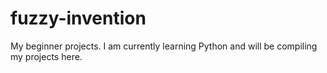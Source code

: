 # fuzzy-invention
My beginner projects. I am currently learning Python and will be compiling my projects here. 
